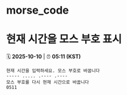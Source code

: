 # morse_code
# 현재 시간을 모스 부호 표시
<!-- MORSE_TIME_START -->
🗓️ **2025-10-10** | ⏰ **05:11 (KST)**

```
현재 시간을 입력하세요. 모스 부호로 바꿉니다
----- ..... .---- .----
모스 부호를 다시 현재 시간으로 바꿉니다
0511
```
<!-- MORSE_TIME_END -->
